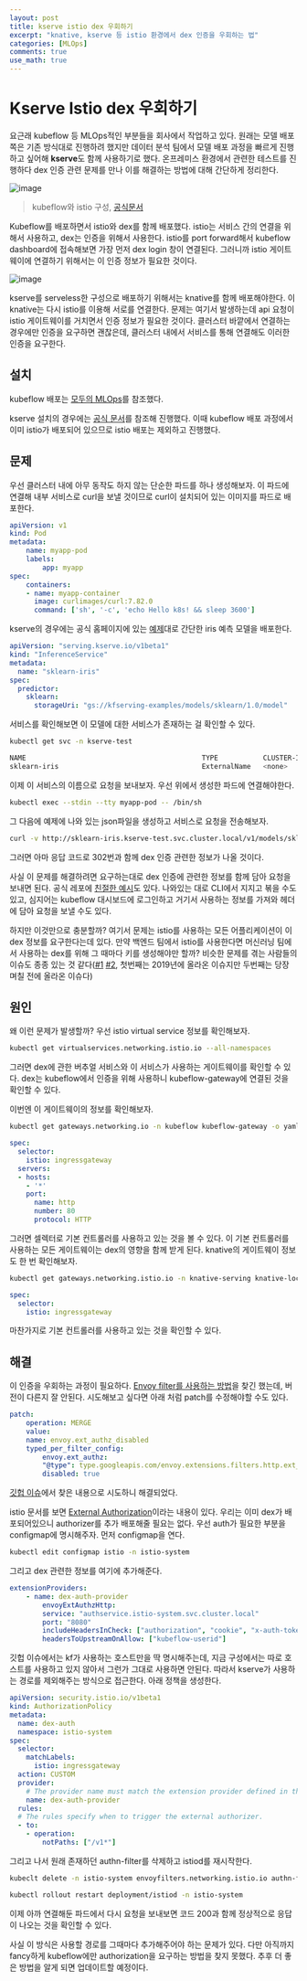 ```yaml
---
layout: post
title: kserve istio dex 우회하기
excerpt: "knative, kserve 등 istio 환경에서 dex 인증을 우회하는 법"
categories: [MLOps]
comments: true
use_math: true
---
```


# Kserve Istio dex 우회하기

요근래 kubeflow 등 MLOps적인 부분들을 회사에서 작업하고 있다. 원래는 모델 배포 쪽은 기존 방식대로 진행하려 했지만 데이터 분석 팀에서 모델 배포 과정을 빠르게 진행하고 싶어해 **kserve**도 함께 사용하기로 했다. 온프레미스 환경에서 관련한 테스트를 진행하다 dex 인증 관련 문제를 만나 이를 해결하는 방법에 대해 간단하게 정리한다.

![image](https://www.kubeflow.org/docs/images/Istio-in-KF.svg)
> kubeflow와 istio 구성, [공식문서](https://www.kubeflow.org/docs/external-add-ons/istio/istio-in-kubeflow/)

Kubeflow를 배포하면서 istio와 dex를 함께 배포했다. istio는 서비스 간의 연결을 위해서 사용하고, dex는 인증을 위해서 사용한다. istio를 port forward해서 kubeflow dashboard에 접속해보면 가장 먼저 dex login 창이 연결된다. 그러니까 istio 게이트웨이에 연결하기 위해서는 이 인증 정보가 필요한 것이다.

![image](https://www.kubeflow.org/docs/external-add-ons/kserve/pics/kserve.png)

kserve를 serveless한 구성으로 배포하기 위해서는 knative를 함께 배포해야한다. 이 knative는 다시 istio를 이용해 서로를 연결한다. 문제는 여기서 발생하는데 api 요청이 istio 게이트웨이를 거치면서 인증 정보가 필요한 것이다. 클러스터 바깥에서 연결하는 경우에만 인증을 요구하면 괜찮은데, 클러스터 내에서 서비스를 통해 연결해도 이러한 인증을 요구한다.

## 설치

kubeflow 배포는 [모두의 MLOps](https://mlops-for-all.github.io/docs/setup-components/install-components-kf/)를 참조했다. 

kserve 설치의 경우에는 [공식 문서](https://kserve.github.io/website/0.8/admin/serverless/)를 참조해 진행했다. 이때 kubeflow 배포 과정에서 이미 istio가 배포되어 있으므로 istio 배포는 제외하고 진행했다. 

## 문제

우선 클러스터 내에 아무 동작도 하지 않는 단순한 파드를 하나 생성해보자. 이 파드에 연결해 내부 서비스로 curl을 보낼 것이므로 curl이 설치되어 있는 이미지를 파드로 배포한다.

```yaml
apiVersion: v1
kind: Pod
metadata:
    name: myapp-pod
    labels:
        app: myapp
spec:
    containers:
    - name: myapp-container
      image: curlimages/curl:7.82.0
      command: ['sh', '-c', 'echo Hello k8s! && sleep 3600']
```

kserve의 경우에는 공식 홈페이지에 있는 [예제](https://kserve.github.io/website/0.8/get_started/first_isvc/#run-your-first-inferenceservice)대로 간단한 iris 예측 모델을 배포한다.

```yaml
apiVersion: "serving.kserve.io/v1beta1"
kind: "InferenceService"
metadata:
  name: "sklearn-iris"
spec:
  predictor:
    sklearn:
      storageUri: "gs://kfserving-examples/models/sklearn/1.0/model"
```

서비스를 확인해보면 이 모델에 대한 서비스가 존재하는 걸 확인할 수 있다.

```bash
kubectl get svc -n kserve-test

NAME                                           TYPE           CLUSTER-IP      EXTERNAL-IP                                            PORT(S)                                      AGE
sklearn-iris                                   ExternalName   <none>          knative-local-gateway.istio-system.svc.cluster.local   <none>                                       133m
```

이제 이 서비스의 이름으로 요청을 보내보자. 우선 위에서 생성한 파드에 연결해야한다.

```bash
kubectl exec --stdin --tty myapp-pod -- /bin/sh
```

그 다음에 예제에 나와 있는 json파일을 생성하고 서비스로 요청을 전송해보자. 

```bash
curl -v http://sklearn-iris.kserve-test.svc.cluster.local/v1/models/sklearn-iris:predict -d @./iris-input.json
```

그러면 아마 응답 코드로 302번과 함께 dex 인증 관련한 정보가 나올 것이다.

사실 이 문제를 해결하려면 요구하는대로 dex 인증에 관련한 정보를 함께 담아 요청을 보내면 된다. 공식 레포에 [친절한 예시](https://github.com/kserve/kserve/blob/master/docs/samples/istio-dex/README.md)도 있다. 나와있는 대로 CLI에서 지지고 볶을 수도 있고, 심지어는 kubeflow 대시보드에 로그인하고 거기서 사용하는 정보를 가져와 헤더에 담아 요청을 보낼 수도 있다.

하지만 이것만으로 충분할까? 여기서 문제는 istio를 사용하는 모든 어플리케이션이 이 dex 정보를 요구한다는데 있다. 만약 백엔드 팀에서 istio를 사용한다면 머신러닝 팀에서 사용하는 dex를 위해 그 때마다 키를 생성해야만 할까? 비슷한 문제를 겪는 사람들의 이슈도 종종 있는 것 같다([#1](https://github.com/kubeflow/kubeflow/issues/4549) [#2](https://github.com/kubeflow/kubeflow/issues/6401), 첫번째는 2019년에 올라온 이슈지만 두번째는 당장 며칠 전에 올라온 이슈다)

## 원인

왜 이런 문제가 발생할까? 우선 istio virtual service 정보를 확인해보자.

```bash
kubectl get virtualservices.networking.istio.io --all-namespaces
```

그러면 dex에 관한 버추얼 서비스와 이 서비스가 사용하는 게이트웨이를 확인할 수 있다. dex는 kubeflow에서 인증을 위해 사용하니 kubeflow-gateway에 연결된 것을 확인할 수 있다.

이번엔 이 게이트웨이의 정보를 확인해보자.

```bash
kubectl get gateways.networking.io -n kubeflow kubeflow-gateway -o yaml
```

```yaml
spec:
  selector:
    istio: ingressgateway
  servers:
  - hosts:
    - '*'
    port:
      name: http
      number: 80
      protocol: HTTP
```

그러면 셀렉터로 기본 컨트롤러를 사용하고 있는 것을 볼 수 있다. 이 기본 컨트롤러를 사용하는 모든 게이트웨이는 dex의 영향을 함께 받게 된다. knative의 게이트웨이 정보도 한 번 확인해보자.

```bash
kubectl get gateways.networking.istio.io -n knative-serving knative-local-gateway -o yaml
```

```yaml
spec:
  selector:
    istio: ingressgateway
```

마찬가지로 기본 컨트롤러를 사용하고 있는 것을 확인할 수 있다.

## 해결

이 인증을 우회하는 과정이 필요하다. [Envoy filter를 사용하는 방법](https://1week.tistory.com/83)을 찾긴 했는데, 버전이 다른지 잘 안된다. 시도해보고 싶다면 아래 처럼 patch를 수정해야할 수도 있다.

```yaml
patch:
    operation: MERGE
    value:
    name: envoy.ext_authz_disabled
    typed_per_filter_config:
        envoy.ext_authz:
        "@type": type.googleapis.com/envoy.extensions.filters.http.ext_authz.v3.ExtAuthzPerRoute
        disabled: true
```

[깃헙 이슈](https://github.com/kubeflow/kubeflow/issues/4549#issuecomment-932259673)에서 찾은 내용으로 시도하니 해결되었다.

istio 문서를 보면 [External Authorization](https://istio.io/latest/docs/tasks/security/authorization/authz-custom/)이라는 내용이 있다. 우리는 이미 dex가 배포되어있으니 authorizer를 추가 배포해줄 필요는 없다. 우선 auth가 필요한 부분을 configmap에 명시해주자. 먼저 configmap을 연다.

```bash
kubectl edit configmap istio -n istio-system
```

그리고 dex 관련한 정보를 여기에 추가해준다.

```yaml
extensionProviders:
    - name: dex-auth-provider
        envoyExtAuthzHttp:
        service: "authservice.istio-system.svc.cluster.local"
        port: "8080" 
        includeHeadersInCheck: ["authorization", "cookie", "x-auth-token"]
        headersToUpstreamOnAllow: ["kubeflow-userid"]
```

깃헙 이슈에서는 kf가 사용하는 호스트만을 딱 명시해주는데, 지금 구성에서는 따로 호스트를 사용하고 있지 않아서 그런가 그대로 사용하면 안된다. 따라서 kserve가 사용하는 경로를 제외해주는 방식으로 접근한다. 아래 정책을 생성한다.

```yaml
apiVersion: security.istio.io/v1beta1
kind: AuthorizationPolicy
metadata:
  name: dex-auth
  namespace: istio-system
spec:
  selector:
    matchLabels:
      istio: ingressgateway
  action: CUSTOM
  provider:
    # The provider name must match the extension provider defined in the mesh config.
    name: dex-auth-provider
  rules:
  # The rules specify when to trigger the external authorizer.
  - to:
    - operation:
        notPaths: ["/v1*"]
```

그리고 나서 원래 존재하던 authn-filter를 삭제하고 istiod를 재시작한다.

```bash
kubeclt delete -n istio-system envoyfilters.networking.istio.io authn-filter

kubectl rollout restart deployment/istiod -n istio-system
```

이제 아까 연결해둔 파드에서 다시 요청을 보내보면 코드 200과 함께 정상적으로 응답이 나오는 것을 확인할 수 있다. 

사실 이 방식은 사용할 경로를 그때마다 추가해주어야 하는 문제가 있다. 다만 아직까지 fancy하게 kubeflow에만 authorization을 요구하는 방법을 찾지 못했다. 추후 더 좋은 방법을 알게 되면 업데이트할 예정이다.
